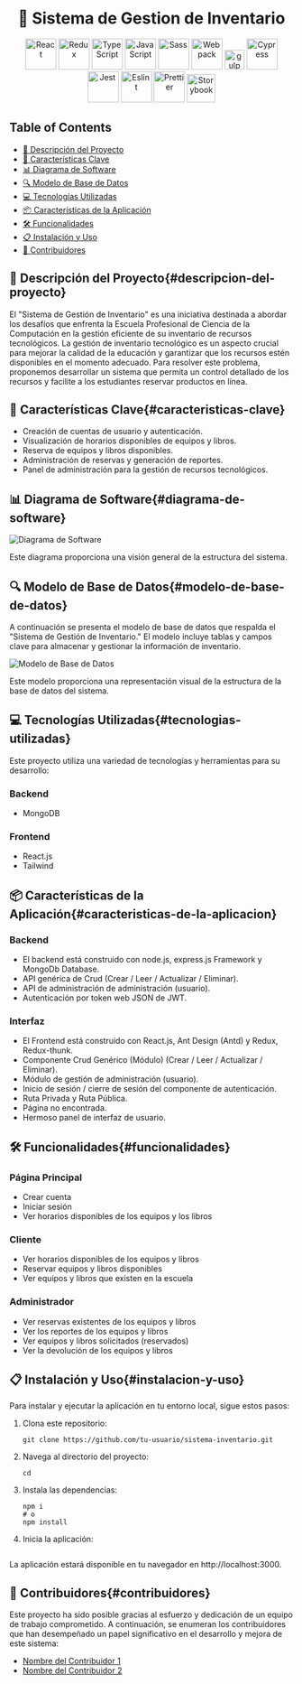 <h1 align="center">👻 Sistema de Gestion de Inventario</h1>

<div align="center">
  <img src="./public/readme/tech-logos/react.svg" width="55" alt="React" />
  <img src="./public/readme/tech-logos/redux.svg" width="55" alt="Redux" />
  <img
    src="./public/readme/tech-logos/typescript.svg"
    width="55"
    alt="TypeScript"
  />
  <img
    src="./public/readme/tech-logos/javascript.svg"
    width="55"
    alt="JavaScript"
  />
  <img src="./public/readme/tech-logos/sass.svg" width="55" alt="Sass" />
  <img src="./public/readme/tech-logos/webpack.svg" width="55" alt="Webpack" />
  <img src="./public/readme/tech-logos/gulp.svg" width="35" alt="gulp" />
  <img src="./public/readme/tech-logos/cypress.svg" width="55" alt="Cypress" />
  <img src="./public/readme/tech-logos/jest.svg" width="55" alt="Jest" />
  <img src="./public/readme/tech-logos/eslint.svg" width="55" alt="Eslint" />
  <img
    src="./public/readme/tech-logos/prettier.svg"
    width="55"
    alt="Prettier"
  />
  <img
    src="./public/readme/tech-logos/storybook.svg"
    width="50"
    alt="Storybook"
  />
</div>

## Table of Contents

- [🚀 Descripción del Proyecto](#descripcion-del-proyecto)
- [🔑 Características Clave](#caracteristicas-clave)
- [📊 Diagrama de Software](#diagrama-de-software) 
- [🔍 Modelo de Base de Datos](#modelo-de-base-de-datos)
- [💻 Tecnologías Utilizadas](#tecnologias-utilizadas)
- [📦 Características de la Aplicación](#caracteristicas-de-la-aplicacion)
- [🛠️ Funcionalidades](#funcionalidades)
- [📋 Instalación y Uso](#instalacion-y-uso)
- [👥 Contribuidores](#contribuidores)


## 🚀 Descripción del Proyecto{#descripcion-del-proyecto}

El "Sistema de Gestión de Inventario" es una iniciativa destinada a abordar los desafíos que enfrenta la Escuela Profesional de Ciencia de la Computación en la gestión eficiente de su inventario de recursos tecnológicos. La gestión de inventario tecnológico es un aspecto crucial para mejorar la calidad de la educación y garantizar que los recursos estén disponibles en el momento adecuado. Para resolver este problema, proponemos desarrollar un sistema que permita un control detallado de los recursos y facilite a los estudiantes reservar productos en línea.

## 🔑 Características Clave{#caracteristicas-clave}

- Creación de cuentas de usuario y autenticación.
- Visualización de horarios disponibles de equipos y libros.
- Reserva de equipos y libros disponibles.
- Administración de reservas y generación de reportes.
- Panel de administración para la gestión de recursos tecnológicos.

## 📊 Diagrama de Software{#diagrama-de-software}
![Diagrama de Software](enlace-a-la-imagen-o-ruta-del-archivo)

Este diagrama proporciona una visión general de la estructura del sistema.

## 🔍 Modelo de Base de Datos{#modelo-de-base-de-datos}

A continuación se presenta el modelo de base de datos que respalda el "Sistema de Gestión de Inventario." El modelo incluye tablas y campos clave para almacenar y gestionar la información de inventario.

![Modelo de Base de Datos](enlace-a-la-imagen-del-modelo-o-ruta-del-archivo)

Este modelo proporciona una representación visual de la estructura de la base de datos del sistema.


## 💻 Tecnologías Utilizadas{#tecnologias-utilizadas}

Este proyecto utiliza una variedad de tecnologías y herramientas para su desarrollo:

### Backend

- MongoDB


### Frontend

- React.js
- Tailwind

## 📦 Características de la Aplicación{#caracteristicas-de-la-aplicacion}

### Backend

- El backend está construido con node.js, express.js Framework y MongoDb Database.
- API genérica de Crud (Crear / Leer / Actualizar / Eliminar).
- API de administración de administración (usuario).
- Autenticación por token web JSON de JWT.

### Interfaz

- El Frontend está construido con React.js, Ant Design (Antd) y Redux, Redux-thunk.
- Componente Crud Genérico (Módulo) (Crear / Leer / Actualizar / Eliminar).
- Módulo de gestión de administración (usuario).
- Inicio de sesión / cierre de sesión del componente de autenticación.
- Ruta Privada y Ruta Pública.
- Página no encontrada.
- Hermoso panel de interfaz de usuario.


## 🛠️ Funcionalidades{#funcionalidades}
### Página Principal
- Crear cuenta
- Iniciar sesión
- Ver horarios disponibles de los equipos y los libros 

### Cliente
- Ver horarios disponibles de los equipos y libros
- Reservar equipos y libros disponibles
- Ver equipos y libros que existen en la escuela

### Administrador
- Ver reservas existentes de los equipos y libros
- Ver los reportes de los equipos y libros
- Ver equipos y libros solicitados (reservados)
- Ver la devolución de los equipos y libros

## 📋 Instalación y Uso{#instalacion-y-uso}

Para instalar y ejecutar la aplicación en tu entorno local, sigue estos pasos:

1. Clona este repositorio:
   ```
   git clone https://github.com/tu-usuario/sistema-inventario.git
   ```
2. Navega al directorio del proyecto:
   ```
   cd 
   ```
3. Instala las dependencias:
   ```
   npm i
   # o
   npm install
   ```
4. Inicia la aplicación:
   ```

   ```
La aplicación estará disponible en tu navegador en http://localhost:3000.


## 👥 Contribuidores{#contribuidores}

Este proyecto ha sido posible gracias al esfuerzo y dedicación de un equipo de trabajo comprometido. A continuación, se enumeran los contribuidores que han desempeñado un papel significativo en el desarrollo y mejora de este sistema:

- [Nombre del Contribuidor 1](enlace-al-perfil-de-GitHub)
- [Nombre del Contribuidor 2](enlace-al-perfil-de-GitHub)





